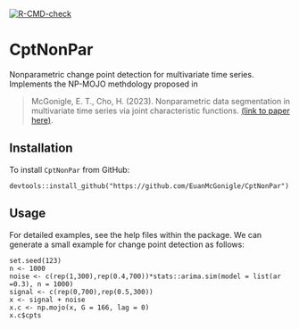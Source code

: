 <!-- badges: start -->
[![R-CMD-check](https://github.com/EuanMcGonigle/CptNonPar/actions/workflows/R-CMD-check.yaml/badge.svg)](https://github.com/EuanMcGonigle/CptNonPar/actions/workflows/R-CMD-check.yaml)
<!-- badges: end -->
# CptNonPar
Nonparametric change point detection for multivariate time series. Implements the NP-MOJO methdology proposed in

> McGonigle, E. T., Cho, H. (2023). Nonparametric data segmentation in multivariate time series via joint characteristic functions. 
> [(link to paper here)](https://arxiv.org/abs/2305.07581).

## Installation

To install `CptNonPar` from GitHub:

```
devtools::install_github("https://github.com/EuanMcGonigle/CptNonPar")
```

## Usage

For detailed examples, see the help files within the package. We can generate a small example for change point detection as follows:

```
set.seed(123)
n <- 1000
noise <- c(rep(1,300),rep(0.4,700))*stats::arima.sim(model = list(ar =0.3), n = 1000)
signal <- c(rep(0,700),rep(0.5,300))
x <- signal + noise
x.c <- np.mojo(x, G = 166, lag = 0)
x.c$cpts



